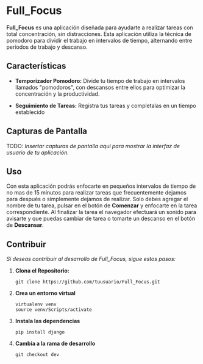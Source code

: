 # Full_Focus

**Full_Focus** es una aplicación diseñada para ayudarte a realizar tareas con total concentración, sin distracciones. Esta aplicación utiliza la técnica de pomodoro para dividir el trabajo en intervalos de tiempo, alternando entre períodos de trabajo y descanso.

## Características

- **Temporizador Pomodoro:** Divide tu tiempo de trabajo en intervalos llamados "pomodoros", con descansos entre ellos para optimizar la concentración y la productividad.

- **Seguimiento de Tareas:** Registra tus tareas y completalas en un tiempo establecido

## Capturas de Pantalla

TODO: _Insertar capturas de pantalla aquí para mostrar la interfaz de usuario de tu aplicación._


## Uso

Con esta aplicación podrás enfocarte en pequeños intervalos de tiempo de no mas de 15 minutos para realizar tareas que frecuentemente dejamos para después o simplemente dejamos de realizar. Solo debes agregar el nombre de tu tarea, pulsar en el botón de **Comenzar** y enfocarte en la tarea correspondiente. Al finalizar la tarea el navegador efectuará un sonido para avisarte y que puedas cambiar de tarea o tomarte un descanso en el botón de **Descansar**. 

## Contribuir

_Si deseas contribuir al desarrollo de Full_Focus, sigue estos pasos:_

1. **Clona el Repositorio:**
   ```
   git clone https://github.com/tuusuario/Full_Focus.git

   ```

2. **Crea un entorno virtual**
    ```
    virtualenv venv
	source venv/Scripts/activate

    ```

3. **Instala las dependencias**
    ```
    pip install django

    ```

4. **Cambia a la rama de desarrollo**
    ```
    git checkout dev

    ```